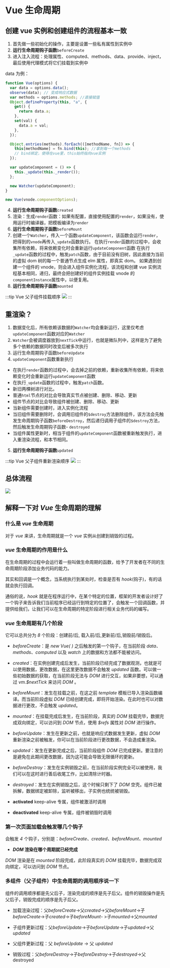 # Vue 生命周期

## 创建 vue 实例和创建组件的流程基本一致

1. 首先做一些初始化的操作，主要是设置一些私有属性到实例中
2. **运行生命周期钩子函数**`beforeCreate`
3. 进入注入流程：处理属性、computed、methods、data、provide、inject，最后使用代理模式将它们挂载到实例中

data 为例：

```javascript
function Vue(options) {
  var data = options.data();
  observe(data); // 变成响应式数据
  var methods = options.methods; //直接赋值
  Object.defineProperty(this, "a", {
    get() {
      return data.a;
    },
    set(val) {
      data.a = val;
    },
  });

  Object.entries(methods).forEach(([methodName, fn]) => {
    this[methodName] = fn.bind(this); //拿到每一个methods
    // bind绑定，使得在vue里，this始终指向vue实例
  });

  var updateComponent = () => {
    this._update(this._render());
  };

  new Watcher(updateComponent);
}

new Vue(vnode.componentOptions);
```

4. **运行生命周期钩子函数**`created`
5. 渲染：生成`render`函数：如果有配置，直接使用配置的`render`，如果没有，使用运行时编译器，把模板编译为`render`
6. **运行生命周期钩子函数**`beforeMount`
7. 创建一个`Watcher`，传入一个函数`updateComponent`，该函数会运行`render`，把得到的`vnode`再传入`_update`函数执行。
   在执行`render`函数的过程中，会收集所有依赖，将来依赖变化时会重新运行`updateComponent`函数
   在执行`_update`函数的过程中，触发`patch`函数，由于目前没有旧树，因此直接为当前的虚拟 dom 树的每一个普通节点生成 elm 属性，即真实 dom。
   如果遇到创建一个组件的 vnode，则会进入组件实例化流程，该流程和创建 vue 实例流程基本相同，递归，最终会把创建好的组件实例挂载 vnode 的`componentInstance`属性中，以便复用。
8. **运行生命周期钩子函数**`mounted`

:::tip Vue 父子组件挂载顺序
![](../public/vue/2023-02-01-14-30-58.png)
:::

## 重渲染？

1. 数据变化后，所有依赖该数据的`Watcher`均会重新运行，这里仅考虑`updateComponent`函数对应的`Watcher`
2. `Watcher`会被调度器放到`nextTick`中运行，也就是微队列中，这样是为了避免多个依赖的数据同时改变后被多次执行
3. 运行生命周期钩子函数`beforeUpdate`
4. `updateComponent`函数重新执行

- 在执行`render`函数的过程中，会去掉之前的依赖，重新收集所有依赖，将来依赖变化时会重新运行`updateComponent`函数
- 在执行`_update`函数的过程中，触发`patch`函数。
- 新旧两棵树进行对比。
- 普通`html`节点的对比会导致真实节点被创建、删除、移动、更新
- 组件节点的对比会导致组件被创建、删除、移动、更新
- 当新组件需要创建时，进入实例化流程
- 当旧组件需要删除时，会调用旧组件的`$destroy`方法删除组件，该方法会先触发生命周期钩子函数`beforeDestroy`，然后递归调用子组件的`$destroy`方法，然后触发生命周期钩子函数- `destroyed`
- 当组件属性更新时，相当于组件的`updateComponent`函数被重新触发执行，进入重渲染流程，和本节相同。

5. **运行生命周期钩子函数**`updated`

:::tip Vue 父子组件重新渲染顺序
![](../public/vue/2023-02-01-14-26-02.png)
:::

## 总体流程

![](../public/vue/2023-02-01-14-22-04.png)

## 解释一下对 _Vue_ 生命周期的理解

### **什么是 _vue_ 生命周期**

对于 _vue_ 来讲，生命周期就是一个 _vue_ 实例从创建到销毁的过程。

### **_vue_ 生命周期的作用是什么**

在生命周期的过程中会运行着一些叫做生命周期的函数，给予了开发者在不同的生命周期阶段添加业务代码的能力。

其实和回调是一个概念，当系统执行到某处时，检查是否有 _hook_(钩子)，有的话就会执行回调。

通俗的说，_hook_ 就是在程序运行中，在某个特定的位置，框架的开发者设计好了一个钩子来告诉我们当前程序已经运行到特定的位置了，会触发一个回调函数，并提供给我们，让我们可以在生命周期的特定阶段进行相关业务代码的编写。

### **_vue_ 生命周期有几个阶段**

它可以总共分为 _8_ 个阶段：创建前/后, 载入前/后,更新前/后,销毁前/销毁后。

- _beforeCreate_：是 _new Vue( )_ 之后触发的第一个钩子，在当前阶段 _data、methods、computed_ 以及 _watch_ 上的数据和方法都不能被访问。

- _created_：在实例创建完成后发生，当前阶段已经完成了数据观测，也就是可以使用数据，更改数据，在这里更改数据不会触发 _updated_ 函数。可以做一些初始数据的获取，在当前阶段无法与 _DOM_ 进行交互，如果非要想，可以通过 _vm.$nextTick_ 来访问 _DOM_ 。

- _beforeMount_：发生在挂载之前，在这之前 _template_ 模板已导入渲染函数编译。而当前阶段虚拟 _DOM_ 已经创建完成，即将开始渲染。在此时也可以对数据进行更改，不会触发 _updated_。

- _mounted_：在挂载完成后发生，在当前阶段，真实的 _DOM_ 挂载完毕，数据完成双向绑定，可以访问到 _DOM_ 节点，使用 _$refs_ 属性对 _DOM_ 进行操作。

- _beforeUpdate_：发生在更新之前，也就是响应式数据发生更新，虚拟 _DOM_ 重新渲染之前被触发，你可以在当前阶段进行更改数据，不会造成重渲染。

- _updated_：发生在更新完成之后，当前阶段组件 _DOM_ 已完成更新。要注意的是避免在此期间更改数据，因为这可能会导致无限循环的更新。

- _beforeDestroy_：发生在实例销毁之前，在当前阶段实例完全可以被使用，我们可以在这时进行善后收尾工作，比如清除计时器。

- _destroyed_：发生在实例销毁之后，这个时候只剩下了 _DOM_ 空壳。组件已被拆解，数据绑定被卸除，监听被移出，子实例也统统被销毁。

- **activated** keep-alive 专属，组件被激活时调用

- **deactivated** keep-alive 专属，组件被销毁时调用

### **第一次页面加载会触发哪几个钩子**

会触发 _4_ 个钩子，分别是：_beforeCreate、created、beforeMount、mounted_

- **_DOM_ 渲染在哪个周期就已经完成**

_DOM_ 渲染是在 _mounted_ 阶段完成，此阶段真实的 _DOM_ 挂载完毕，数据完成双向绑定，可以访问到 _DOM_ 节点。

### **多组件（父子组件）中生命周期的调用顺序说一下**

组件的调用顺序都是先父后子，渲染完成的顺序是先子后父。组件的销毁操作是先父后子，销毁完成的顺序是先子后父。

- 加载渲染过程：父*beforeCreate*->父*created*->父*beforeMount*->子*beforeCreate*->子*created*->子*beforeMount*- >子*mounted*->父*mounted*

- 子组件更新过程：父*beforeUpdate*->子*beforeUpdate*->子*updated*->父*updated*

- 父组件更新过程：父 _beforeUpdate_ -> 父 _updated_

- 销毁过程：父*beforeDestroy*->子*beforeDestroy*->子*destroyed*->父 destroyed
